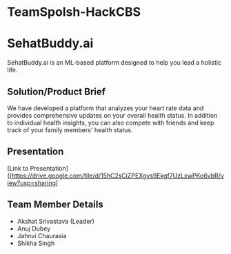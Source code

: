 # TeamSpolsh-HackCBS

# SehatBuddy.ai

SehatBuddy.ai is an ML-based platform designed to help you lead a holistic life.

## Solution/Product Brief

We have developed a platform that analyzes your heart rate data and provides comprehensive updates on your overall health status. In addition to individual health insights, you can also compete with friends and keep track of your family members' health status.

## Presentation

[Link to Presentation]([https://drive.google.com/file/d/15hC2sCiZPEXgys9Ekgf7UzLxwPKo6vbR/view?usp=sharing]

## Team Member Details

- Akshat Srivastava (Leader)
- Anuj Dubey 
- Jahnvi Chaurasia
- Shikha Singh
